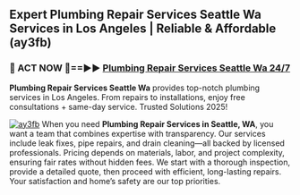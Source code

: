 ## Expert Plumbing Repair Services Seattle Wa Services in Los Angeles | Reliable & Affordable (ay3fb)  

<h3>🚿 ACT NOW 🌟==►► <a href="https://tinyurl.com/2ne6vx2x" rel="nofollow">Plumbing Repair Services Seattle Wa 24/7</a></h3>

**Plumbing Repair Services Seattle Wa** provides top-notch plumbing services in Los Angeles. From repairs to installations, enjoy free consultations + same-day service. Trusted Solutions 2025!

[![ay3fb](https://i.imgur.com/4PFF4AK.jpeg)](https://tinyurl.com/2ne6vx2x)
When you need **Plumbing Repair Services in Seattle, WA**, you want a team that combines expertise with transparency. Our services include leak fixes, pipe repairs, and drain cleaning—all backed by licensed professionals. Pricing depends on materials, labor, and project complexity, ensuring fair rates without hidden fees. We start with a thorough inspection, provide a detailed quote, then proceed with efficient, long-lasting repairs. Your satisfaction and home’s safety are our top priorities.